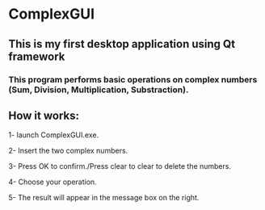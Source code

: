 # ComplexGUI
<h2>This is my first desktop application using Qt framework</h2>
<h3>This program performs basic operations on complex numbers (Sum, Division, Multiplication, Substraction).

<h2>How it works:</h2>

1-  launch ComplexGUI.exe.

2-  Insert the two complex numbers.

3-  Press OK to confirm./Press clear to clear to delete the numbers.

4-  Choose your operation.

5-  The result will appear in the message box on the right.
